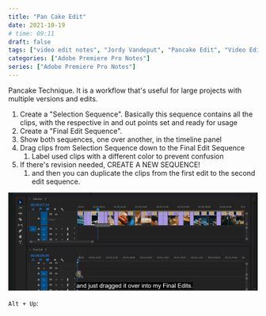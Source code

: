 ```yaml
---
title: "Pan Cake Edit"
date: 2021-10-19
# time: 09:11
draft: false
tags: ["video edit notes", "Jordy Vandeput", "Pancake Edit", "Video Edit Workflow"]
categories: ["Adobe Premiere Pro Notes"]
series: ["Adobe Premiere Pro Notes"]
---
```


Pancake Technique. It is a workflow that's useful for large projects with multiple versions and edits. 
1. Create a "Selection Sequence". Basically this sequence contains all the clips, with the respective in and out points set and ready for usage
2. Create a "Final Edit Sequence".
3. Show both sequences, one over another, in the timeline panel
4. Drag clips from Selection Sequence down to the Final Edit Sequence
	1. Label used clips with a different color to prevent confusion
5. If there's revision needed, CREATE A NEW SEQUENCE!
	1. and then you can duplicate the clips from the first edit to the second edit sequence. 

![](../../Pasted%20image%2020211019091306.png)

`Alt + Up`: 
